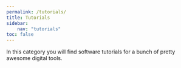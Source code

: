 ```yaml
---
permalink: /tutorials/
title: Tutorials
sidebar:
    nav: "tutorials"
toc: false
---
```


In this category you will find software tutorials for a bunch of pretty awesome digital tools.